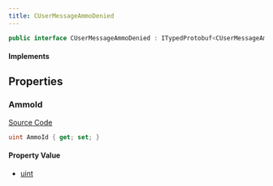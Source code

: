 ```yaml
---
title: CUserMessageAmmoDenied
---
```


```csharp
public interface CUserMessageAmmoDenied : ITypedProtobuf<CUserMessageAmmoDenied>, INativeHandle, INetMessage<CUserMessageAmmoDenied>, IDisposable
```

#### Implements

## Properties

### AmmoId

[Source Code](https://github.com/swiftly-solution/swiftlys2/blob/main/managed/src/SwiftlyS2.Generated/Protobufs/Interfaces/CUserMessageAmmoDenied.cs#L18)

```csharp
uint AmmoId { get; set; }
```

#### Property Value

- [uint](https://learn.microsoft.com/dotnet/api/system.uint32)

